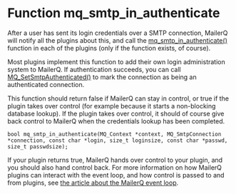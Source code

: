 # Function mq_smtp_in_authenticate

After a user has sent its login credentials over a SMTP connection, MailerQ will notify all the plugins about this, and call the [mq_smtp_in_authenticate()](/documentation/mq_smtp_in_authenticate) function in each of the plugins (only if the function exists, of course).

Most plugins implement this function to add their own login administration system to MailerQ. If authentication succeeds, you can call [MQ_SetSmtpAuthenticated()](/documentation/mq_setsmtpauthenticated) to mark the connection as being an authenticated connection.

This function should return false if MailerQ can stay in control, or true if the plugin takes over control (for example because it starts a non-blocking database lookup). If the plugin takes over control, it should of course give back control to MailerQ when the credentials lookup has been completed.

```
bool mq_smtp_in_authenticate(MQ_Context *context, MQ_SmtpConnection *connection, const char *login, size_t loginsize, const char *passwd, size_t passwdsize);

```

If your plugin returns true, MailerQ hands over control to your plugin, and you should also hand control back. For more information on how MailerQ plugins can interact with the event loop, and how control is passed to and from plugins, see [the article about the MailerQ event loop](/documentation/eventloop).